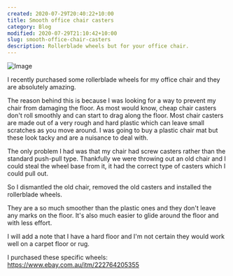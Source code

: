 ```yaml
---
created: 2020-07-29T20:40:22+10:00
title: Smooth office chair casters
category: Blog
modified: 2020-07-29T21:10:42+10:00
slug: smooth-office-chair-casters
description: Rollerblade wheels but for your office chair.
---
```


![Image](./image_picker4384523211389755503.jpg)

I recently purchased some rollerblade wheels for my office chair and they are absolutely amazing. 

The reason behind this is because I was looking for a way to prevent my chair from damaging the floor. As most would know, cheap chair casters don't roll smoothly and can start to drag along the floor. Most chair casters are made out of a very rough and hard plastic which can leave small scratches as you move around. I was going to buy a plastic chair mat but these look tacky and are a nuisance to deal with.

The only problem I had was that my chair had screw casters rather than the standard push-pull type. Thankfully we were throwing out an old chair and I could steal the wheel base from it, it had the correct type of casters which I could pull out.

So I dismantled the old chair, removed the old casters and installed the rollerblade wheels.

They are a so much smoother than the plastic ones and they don't leave any marks on the floor. It's also much easier to glide around the floor and with less effort.

I will add a note that I have a hard floor and I'm not certain they would work well on a carpet floor or rug.

I purchased these specific wheels: https://www.ebay.com.au/itm/222764205355